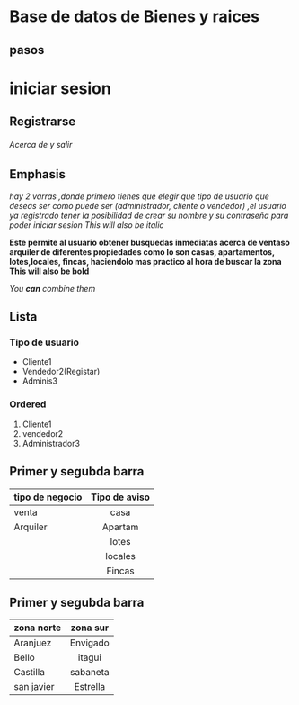 # Base de datos de Bienes y raices

## pasos
# iniciar sesion
## Registrarse
###### Acerca de y salir

## Emphasis

*hay 2 varras ,donde  primero tienes que elegir que tipo de usuario que deseas ser como puede ser (administrador, cliente o vendedor) ,el usuario ya registrado tener la posibilidad  de crear su nombre y su contraseña para poder iniciar sesion* 
_This will also be italic_

**Este permite al  usuario obtener busquedas inmediatas acerca de ventaso arquiler de diferentes propiedades como lo son casas, apartamentos, lotes,locales, fincas, haciendolo mas practico al hora de buscar la zona**  
__This will also be bold__

_You **can** combine them_

## Lista

### Tipo de usuario

* Cliente1
* Vendedor2(Registar)
* Adminis3


### Ordered

1. Cliente1
2. vendedor2
3. Administrador3





## Primer y segubda barra 

|tipo de negocio|  Tipo de aviso
| ------------- |:-------------:|
| venta |    casa |
| Arquiler|Apartam
| | lotes  |
| | locales
| | Fincas |

## Primer y segubda barra 

|zona norte|  zona sur
| ------------- |:-------------:|
| Aranjuez |Envigado|
| Bello|itagui
| Castilla  |sabaneta|
| san javier| Estrella|




